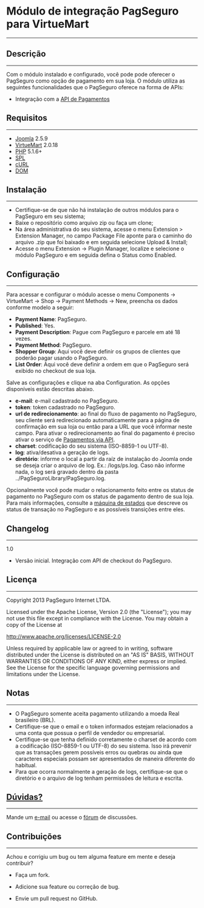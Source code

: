 Módulo de integração PagSeguro para VirtueMart
==============================================
---
Descrição
---------
---
Com o módulo instalado e configurado, você pode pode oferecer o PagSeguro como opção de pagamento em sua loja. O módulo utiliza as seguintes funcionalidades que o PagSeguro oferece na forma de APIs:

 - Integração com a [API de Pagamentos]


Requisitos
----------
---
 - [Joomla] 2.5.9
 - [VirtueMart] 2.0.18
 - [PHP] 5.1.6+
 - [SPL]
 - [cURL]
 - [DOM]


Instalação
----------
---
 - Certifique-se de que não há instalação de outros módulos para o PagSeguro em seu sistema;
 - Baixe o repositório como arquivo zip ou faça um clone;
 - Na área administrativa do seu sistema, acesse o menu Extension > Extension Manager, no campo Package File aponte para o caminho do arquivo .zip que foi baixado e em seguida selecione Upload & Install;
 - Acesse o menu Extension -> Plugin Manager, localize e selecione o módulo PagSeguro e em seguida defina o Status como Enabled.


Configuração
------------
---
Para acessar e configurar o módulo acesse o menu Components -> VirtueMart -> Shop -> Payment Methods -> New, preencha os dados conforme modelo a seguir:

 - **Payment Name**: PagSeguro.
 - **Published**: Yes.
 - **Payment Description**: Pague com PagSeguro e parcele em até 18 vezes.
 - **Payment Method**: PagSeguro.
 - **Shopper Group**: Aqui você deve definir os grupos de clientes que poderão pagar usando o PagSeguro.
 - **List Order**: Aqui você deve definir a ordem em que o PagSeguro será exibido no checkout de sua loja.

Salve as configurações e clique na aba Configuration. As opções disponíveis estão descritas abaixo.

 - **e-mail**: e-mail cadastrado no PagSeguro.
 - **token**: token cadastrado no PagSeguro.
 - **url de redirecionamento**: ao final do fluxo de pagamento no PagSeguro, seu cliente será redirecionado automaticamente para a página de confirmação em sua loja ou então para a URL que você informar neste campo. Para ativar o redirecionamento ao final do pagamento é preciso ativar o serviço de [Pagamentos via API].
 - **charset**: codificação do seu sistema (ISO-8859-1 ou UTF-8).
 - **log**: ativa/desativa a geração de logs.
 - **diretório**: informe o local a partir da raíz de instalação do Joomla onde se deseja criar o arquivo de log. Ex.: /logs/ps.log. Caso não informe nada, o log será gravado dentro da pasta ../PagSeguroLibrary/PagSeguro.log.

Opcionalmente você pode mudar o relacionamento feito entre os status de pagamento no PagSeguro com os status de pagamento dentro de sua loja. Para mais informações, consulte a [máquina de estados] que descreve os status de transação no PagSeguro e as possíveis transições entre eles.

Changelog
---------
---
1.0

 - Versão inicial. Integração com API de checkout do PagSeguro.


Licença
-------
---
Copyright 2013 PagSeguro Internet LTDA.

Licensed under the Apache License, Version 2.0 (the "License"); you may not use this file except in compliance with the License. You may obtain a copy of the License at

http://www.apache.org/licenses/LICENSE-2.0

Unless required by applicable law or agreed to in writing, software distributed under the License is distributed on an "AS IS" BASIS, WITHOUT WARRANTIES OR CONDITIONS OF ANY KIND, either express or implied. See the License for the specific language governing permissions and limitations under the License.


Notas
-----
---
 - O PagSeguro somente aceita pagamento utilizando a moeda Real brasileiro (BRL).
 - Certifique-se que o email e o token informados estejam relacionados a uma conta que possua o perfil de vendedor ou empresarial.
 - Certifique-se que tenha definido corretamente o charset de acordo com a codificação (ISO-8859-1 ou UTF-8) do seu sistema. Isso irá prevenir que as transações gerem possíveis erros ou quebras ou ainda que caracteres especiais possam ser apresentados de maneira diferente do habitual.
 - Para que ocorra normalmente a geração de logs, certifique-se que o diretório e o arquivo de log tenham permissões de leitura e escrita.


[Dúvidas?]
----------
---
Mande um [e-mail] ou acesse o [fórum] de discussões.


Contribuições
-------------
---
Achou e corrigiu um bug ou tem alguma feature em mente e deseja contribuir?

* Faça um fork.
* Adicione sua feature ou correção de bug.
* Envie um pull request no GitHub.


  [API de Pagamentos]: https://pagseguro.uol.com.br/v2/guia-de-integracao/api-de-pagamentos.html
  [e-mail]: <mailto:desenvolvedores@pagseguro.com.br>
  [fórum]: http://forum.imasters.com.br/forum/244-gateways-e-meios-de-pagamento-online-pagseguro
  [Dúvidas?]: https://pagseguro.uol.com.br/desenvolvedor/comunidade.jhtml
  [Pagamentos via API]: https://pagseguro.uol.com.br/integracao/pagamentos-via-api.jhtml
  [Notificação de Transações]: https://pagseguro.uol.com.br/integracao/notificacao-de-transacoes.jhtml
  [máquina de estados]: https://pagseguro.uol.com.br/v2/guia-de-integracao/api-de-notificacoes.html#v2-item-api-de-notificacoes-status-da-transacao
  [Joomla]: http://www.joomla.org/
  [VirtueMart]: http://virtuemart.net/
  [PHP]: http://www.php.net/
  [SPL]: http://php.net/manual/en/book.spl.php
  [cURL]: http://php.net/manual/en/book.curl.php
  [DOM]: http://php.net/manual/en/book.dom.php
